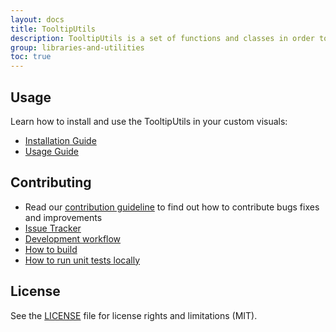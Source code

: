 ```yaml
---
layout: docs
title: TooltipUtils
description: TooltipUtils is a set of functions and classes in order to simplify usage of the Tooltip API for Power BI custom visualss
group: libraries-and-utilities
toc: true
---
```


## Usage
Learn how to install and use the TooltipUtils in your custom visuals:
* [Installation Guide](https://github.com/Microsoft/powerbi-visuals-utils-tooltiputils/blob/master/docs/usage/installation-guide.md)
* [Usage Guide](https://github.com/Microsoft/powerbi-visuals-utils-tooltiputils/blob/master/docs/usage/usage-guide.md)

## Contributing
* Read our [contribution guideline](https://github.com/Microsoft/powerbi-visuals-utils-tooltiputils/blob/master/CONTRIBUTING.md) to find out how to contribute bugs fixes and improvements
* [Issue Tracker](https://github.com/Microsoft/powerbi-visuals-utils-tooltiputils/issues)
* [Development workflow](https://github.com/Microsoft/powerbi-visuals-utils-tooltiputils/blob/master/docs/dev/development-workflow.md)
* [How to build](https://github.com/Microsoft/powerbi-visuals-utils-tooltiputils/blob/master/docs/dev/development-workflow.md#how-to-build)
* [How to run unit tests locally](https://github.com/Microsoft/powerbi-visuals-utils-tooltiputils/blob/master/docs/dev/development-workflow.md#how-to-run-unit-tests-locally)

## License
See the [LICENSE](https://github.com/Microsoft/powerbi-visuals-utils-tooltiputils/blob/master/LICENSE) file for license rights and limitations (MIT).